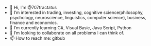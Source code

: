 - 👋 Hi, I’m @707tractatus
- 👀 I’m interested in trading, investing, cognitive science(philosophy, psychology, neuroscience, linguistics, computer science), business, finance and economics.
- 🌱 I’m currently learning C#, Visual Basic, Java Script, Python
- 💞️ I’m looking to collaborate on all problems I can think of.
- 📫 How to reach me: gitbub

<!---
707tractatus/707tractatus is a ✨ special ✨ repository because its `README.md` (this file) appears on your GitHub profile.
You can click the Preview link to take a look at your changes.
--->
